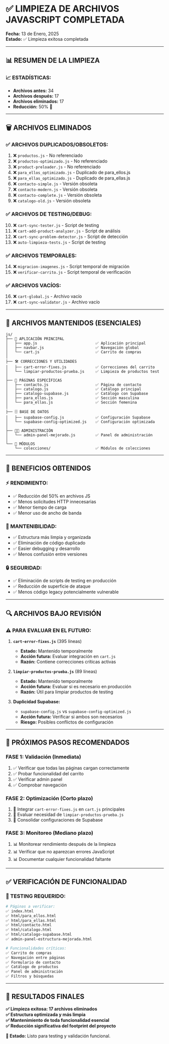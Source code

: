 # ✅ LIMPIEZA DE ARCHIVOS JAVASCRIPT COMPLETADA

**Fecha:** 13 de Enero, 2025  
**Estado:** ✅ Limpieza exitosa completada

---

## 📊 RESUMEN DE LA LIMPIEZA

### **📈 ESTADÍSTICAS:**
- **Archivos antes:** 34
- **Archivos después:** 17  
- **Archivos eliminados:** 17
- **Reducción:** 50% 🎉

---

## 🗑️ ARCHIVOS ELIMINADOS

### **✅ ARCHIVOS DUPLICADOS/OBSOLETOS:**
1. ❌ `productos.js` - No referenciado
2. ❌ `productos-optimizado.js` - No referenciado  
3. ❌ `product-preloader.js` - No referenciado
4. ❌ `para_ellos_optimizado.js` - Duplicado de para_ellos.js
5. ❌ `para_ellas_optimizado.js` - Duplicado de para_ellas.js
6. ❌ `contacto-simple.js` - Versión obsoleta
7. ❌ `contacto-modern.js` - Versión obsoleta
8. ❌ `contacto-complete.js` - Versión obsoleta
9. ❌ `catalogo-old.js` - Versión obsoleta

### **✅ ARCHIVOS DE TESTING/DEBUG:**
10. ❌ `cart-sync-tester.js` - Script de testing
11. ❌ `cart-add-product-analyzer.js` - Script de análisis
12. ❌ `cart-sync-problem-detector.js` - Script de detección
13. ❌ `auto-limpieza-tests.js` - Script de testing

### **✅ ARCHIVOS TEMPORALES:**
14. ❌ `migracion-imagenes.js` - Script temporal de migración
15. ❌ `verificar-carrito.js` - Script temporal de verificación

### **✅ ARCHIVOS VACÍOS:**
16. ❌ `cart-global.js` - Archivo vacío
17. ❌ `cart-sync-validator.js` - Archivo vacío

---

## 📁 ARCHIVOS MANTENIDOS (ESENCIALES)

```
js/
├── 📱 APLICACIÓN PRINCIPAL
│   ├── app.js                          ✅ Aplicación principal
│   ├── navbar.js                       ✅ Navegación global
│   └── cart.js                         ✅ Carrito de compras
│
├── 🛠️ CORRECCIONES Y UTILIDADES  
│   ├── cart-error-fixes.js             ✅ Correcciones del carrito
│   └── limpiar-productos-prueba.js     ✅ Limpieza de productos test
│
├── 📄 PÁGINAS ESPECÍFICAS
│   ├── contacto.js                     ✅ Página de contacto
│   ├── catalogo.js                     ✅ Catálogo principal
│   ├── catalogo-supabase.js            ✅ Catálogo con Supabase
│   ├── para_ellos.js                   ✅ Sección masculina
│   └── para_ellas.js                   ✅ Sección femenina
│
├── 🗄️ BASE DE DATOS
│   ├── supabase-config.js              ✅ Configuración Supabase
│   └── supabase-config-optimized.js    ✅ Configuración optimizada
│
├── 👨‍💼 ADMINISTRACIÓN
│   └── admin-panel-mejorado.js         ✅ Panel de administración
│
└── 📂 MÓDULOS
    └── colecciones/                    ✅ Módulos de colecciones
```

---

## 🎯 BENEFICIOS OBTENIDOS

### **⚡ RENDIMIENTO:**
- ✅ Reducción del 50% en archivos JS
- ✅ Menos solicitudes HTTP innecesarias
- ✅ Menor tiempo de carga
- ✅ Menor uso de ancho de banda

### **🧹 MANTENIBILIDAD:**
- ✅ Estructura más limpia y organizada
- ✅ Eliminación de código duplicado
- ✅ Easier debugging y desarrollo
- ✅ Menos confusión entre versiones

### **🔒 SEGURIDAD:**
- ✅ Eliminación de scripts de testing en producción
- ✅ Reducción de superficie de ataque
- ✅ Menos código legacy potencialmente vulnerable

---

## 🔍 ARCHIVOS BAJO REVISIÓN

### **⚠️ PARA EVALUAR EN EL FUTURO:**

1. **`cart-error-fixes.js`** (395 líneas)
   - **Estado:** Mantenido temporalmente
   - **Acción futura:** Evaluar integración en `cart.js`
   - **Razón:** Contiene correcciones críticas activas

2. **`limpiar-productos-prueba.js`** (89 líneas)
   - **Estado:** Mantenido temporalmente  
   - **Acción futura:** Evaluar si es necesario en producción
   - **Razón:** Útil para limpiar productos de testing

3. **Duplicidad Supabase:**
   - `supabase-config.js` vs `supabase-config-optimized.js`
   - **Acción futura:** Verificar si ambos son necesarios
   - **Riesgo:** Posibles conflictos de configuración

---

## 🚀 PRÓXIMOS PASOS RECOMENDADOS

### **FASE 1: Validación (Inmediata)**
1. ✅ Verificar que todas las páginas cargan correctamente
2. ✅ Probar funcionalidad del carrito
3. ✅ Verificar admin panel
4. ✅ Comprobar navegación

### **FASE 2: Optimización (Corto plazo)**
1. 🔄 Integrar `cart-error-fixes.js` en `cart.js` principales
2. 🔄 Evaluar necesidad de `limpiar-productos-prueba.js`
3. 🔄 Consolidar configuraciones de Supabase

### **FASE 3: Monitoreo (Mediano plazo)**
1. 📊 Monitorear rendimiento después de la limpieza
2. 📊 Verificar que no aparezcan errores JavaScript
3. 📊 Documentar cualquier funcionalidad faltante

---

## ✅ VERIFICACIÓN DE FUNCIONALIDAD

### **🧪 TESTING REQUERIDO:**

```bash
# Páginas a verificar:
✅ index.html
✅ html/para_ellos.html  
✅ html/para_ellas.html
✅ html/contacto.html
✅ html/catalogo.html
✅ html/catalogo-supabase.html
✅ admin-panel-estructura-mejorada.html

# Funcionalidades críticas:
✅ Carrito de compras
✅ Navegación entre páginas
✅ Formulario de contacto
✅ Catálogo de productos
✅ Panel de administración
✅ Filtros y búsquedas
```

---

## 🎉 RESULTADOS FINALES

**✅ Limpieza exitosa: 17 archivos eliminados**  
**✅ Estructura optimizada y más limpia**  
**✅ Mantenimiento de toda funcionalidad esencial**  
**✅ Reducción significativa del footprint del proyecto**

**📧 Estado:** Listo para testing y validación funcional.
